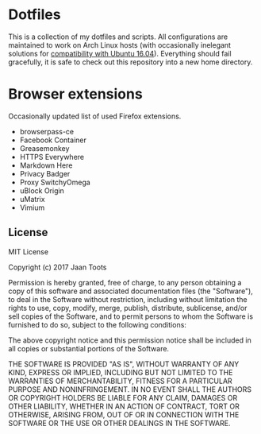 # Dotfiles

This is a collection of my dotfiles and scripts. All configurations
are maintained to work on Arch Linux hosts (with occasionally
inelegant solutions for [compatibility with Ubuntu
16.04](setup/ubuntu.md)). Everything should fail gracefully, it is
safe to check out this repository into a new home directory.

# Browser extensions

Occasionally updated list of used Firefox extensions.

- browserpass-ce
- Facebook Container
- Greasemonkey
- HTTPS Everywhere
- Markdown Here
- Privacy Badger
- Proxy SwitchyOmega
- uBlock Origin
- uMatrix
- Vimium

## License

MIT License

Copyright (c) 2017 Jaan Toots

Permission is hereby granted, free of charge, to any person obtaining
a copy of this software and associated documentation files (the
"Software"), to deal in the Software without restriction, including
without limitation the rights to use, copy, modify, merge, publish,
distribute, sublicense, and/or sell copies of the Software, and to
permit persons to whom the Software is furnished to do so, subject to
the following conditions:

The above copyright notice and this permission notice shall be
included in all copies or substantial portions of the Software.

THE SOFTWARE IS PROVIDED "AS IS", WITHOUT WARRANTY OF ANY KIND,
EXPRESS OR IMPLIED, INCLUDING BUT NOT LIMITED TO THE WARRANTIES OF
MERCHANTABILITY, FITNESS FOR A PARTICULAR PURPOSE AND
NONINFRINGEMENT. IN NO EVENT SHALL THE AUTHORS OR COPYRIGHT HOLDERS BE
LIABLE FOR ANY CLAIM, DAMAGES OR OTHER LIABILITY, WHETHER IN AN ACTION
OF CONTRACT, TORT OR OTHERWISE, ARISING FROM, OUT OF OR IN CONNECTION
WITH THE SOFTWARE OR THE USE OR OTHER DEALINGS IN THE SOFTWARE.
